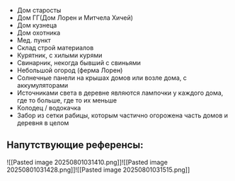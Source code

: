 - Дом старосты
- Дом ГГ(Дом Лорен и Митчела Хичей)
- Дом кузнеца
- Дом охотника
- Мед. пункт
- Склад строй материалов
- Курятник, с хилыми курями
- Свинарник, некогда бывший с свиньями
- Небольшой огород (ферма Лорен)
- Солнечные панели на крышах домов или возле дома, с аккумуляторами
- Источниками света в деревне являются лампочки у каждого дома, где то больше, где то их меньше
- Колодец / водокачка
- Забор из сетки рабицы, которым частично огорожена часть домов и деревня в целом

## Напутствующие референсы:

![[Pasted image 20250801031410.png]]![[Pasted image 20250801031428.png]]![[Pasted image 20250801031515.png]]